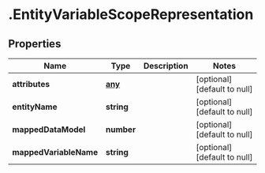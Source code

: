 # .EntityVariableScopeRepresentation

## Properties
Name | Type | Description | Notes
------------ | ------------- | ------------- | -------------
**attributes** | [**any**](EntityAttributeScopeRepresentation.md) |  | [optional] [default to null]
**entityName** | **string** |  | [optional] [default to null]
**mappedDataModel** | **number** |  | [optional] [default to null]
**mappedVariableName** | **string** |  | [optional] [default to null]


